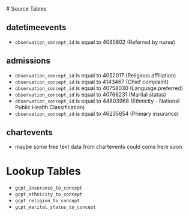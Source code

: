 # Source Tables

## datetimeevents

- `observation_concept_id` is equal to 4085802 (Referred by nurse)

## admissions

- `observation_concept_id` is equal to 4052017  (Religious affiliation)
- `observation_concept_id` is equal to 4143467  (Chief complaint)
- `observation_concept_id` is equal to 40758030 (Language.preferred)
- `observation_concept_id` is equal to 40766231 (Marital status)
- `observation_concept_id` is equal to 44803968 (Ethnicity - National Public Health Classification)
- `observation_concept_id` is equal to 46235654 (Primary insurance)

## chartevents

- maybe some free text data from chartevents could come here soon

# Lookup Tables

- `gcpt_insurance_to_concept`
- `gcpt_ethnicity_to_concept`
- `gcpt_religion_to_concept`
- `gcpt_marital_status_to_concept`
